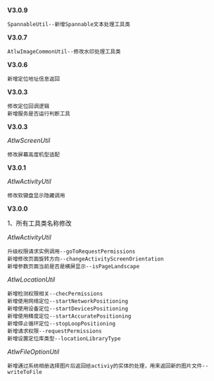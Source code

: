 **V3.0.9**

    SpannableUtil--新增Spannable文本处理工具类
    
    
**V3.0.7**

    AtlwImageCommonUtil--修改水印处理工具类


**V3.0.6**

    新增定位地址信息返回

**V3.0.3**

    修改定位回调逻辑
    新增服务是否运行判断工具


**V3.0.3**

*AtlwScreenUtil*

    修改屏幕高度机型适配


**V3.0.1**

*AtlwActivityUtil*

    修改软键盘显示隐藏调用


**V3.0.0**

1、所有工具类名称修改

*AtlwActivityUtil*

    升级权限请求实例调用--goToRequestPermissions
    新增修改页面旋转方向--changeActivityScreenOrientation
    新增参数页面当前是否是横屏显示--isPageLandscape

*AtlwLocationUtil*

    新增检测权限相关--checPermissions
    新增使用网络定位--startNetworkPositioning
    新增使用设备定位--startDevicesPositioning
    新增使用精度定位--startAccuratePositioning
    新增停止循环定位--stopLoopPositioning
    新增请求权限--requestPermissions
    新增设置定位库类型--locationLibraryType

*AtlwFileOptionUtil*

    新增通过系统相册选择图片后返回给activiy的实体的处理，用来返回新的图片文件--writeToFile
